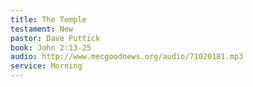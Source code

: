 ```yaml
---
title: The Temple
testament: New
pastor: Dave Puttick
book: John 2:13-25
audio: http://www.mecgoodnews.org/audio/71020181.mp3
service: Morning 
---
```

